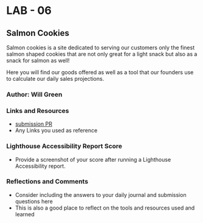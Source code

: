 # LAB - 06

## Salmon Cookies

Salmon cookies is a site dedicated to serving our customers only the finest salmon shaped cookies that are not only great for a light snack but also as a snack for salmon as well!

Here you will find our goods offered as well as a tool that our founders use to calculate our daily sales projections.

### Author: Will Green

### Links and Resources

* [submission PR](http://xyz.com)
* Any Links you used as reference

### Lighthouse Accessibility Report Score

* Provide a screenshot of your score after running a Lighthouse Accessibility report.

### Reflections and Comments

* Consider including the answers to your daily journal and submission questions here
* This is also a good place to reflect on the tools and resources used and learned
